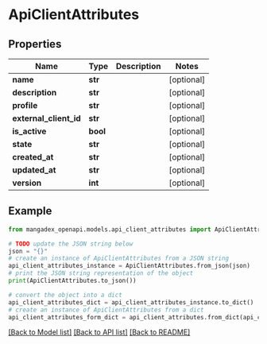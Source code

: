 # ApiClientAttributes


## Properties

Name | Type | Description | Notes
------------ | ------------- | ------------- | -------------
**name** | **str** |  | [optional] 
**description** | **str** |  | [optional] 
**profile** | **str** |  | [optional] 
**external_client_id** | **str** |  | [optional] 
**is_active** | **bool** |  | [optional] 
**state** | **str** |  | [optional] 
**created_at** | **str** |  | [optional] 
**updated_at** | **str** |  | [optional] 
**version** | **int** |  | [optional] 

## Example

```python
from mangadex_openapi.models.api_client_attributes import ApiClientAttributes

# TODO update the JSON string below
json = "{}"
# create an instance of ApiClientAttributes from a JSON string
api_client_attributes_instance = ApiClientAttributes.from_json(json)
# print the JSON string representation of the object
print(ApiClientAttributes.to_json())

# convert the object into a dict
api_client_attributes_dict = api_client_attributes_instance.to_dict()
# create an instance of ApiClientAttributes from a dict
api_client_attributes_form_dict = api_client_attributes.from_dict(api_client_attributes_dict)
```
[[Back to Model list]](../README.md#documentation-for-models) [[Back to API list]](../README.md#documentation-for-api-endpoints) [[Back to README]](../README.md)


